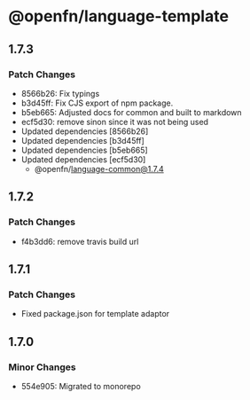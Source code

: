 # @openfn/language-template

## 1.7.3

### Patch Changes

- 8566b26: Fix typings
- b3d45ff: Fix CJS export of npm package.
- b5eb665: Adjusted docs for common and built to markdown
- ecf5d30: remove sinon since it was not being used
- Updated dependencies [8566b26]
- Updated dependencies [b3d45ff]
- Updated dependencies [b5eb665]
- Updated dependencies [ecf5d30]
  - @openfn/language-common@1.7.4

## 1.7.2

### Patch Changes

- f4b3dd6: remove travis build url

## 1.7.1

### Patch Changes

- Fixed package.json for template adaptor

## 1.7.0

### Minor Changes

- 554e905: Migrated to monorepo
